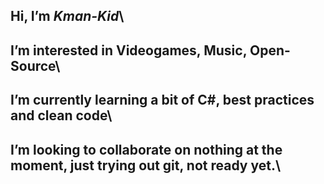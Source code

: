 Hi, I’m *Kman-Kid*\ 
---
I’m interested in Videogames, Music, Open-Source\ 
---
I’m currently learning a bit of C#, best practices and clean code\
---
I’m looking to collaborate on nothing at the moment, just trying out git, not ready yet.\
---
